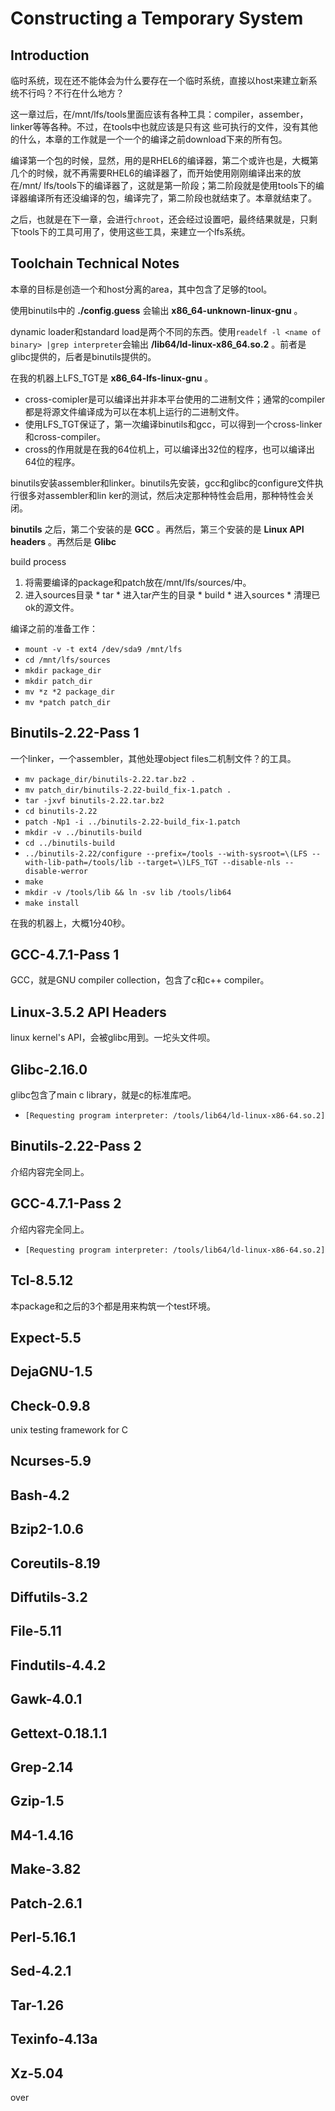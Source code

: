# Constructing a Temporary System

## Introduction

临时系统，现在还不能体会为什么要存在一个临时系统，直接以host来建立新系统不行吗？不行在什么地方？

这一章过后，在/mnt/lfs/tools里面应该有各种工具：compiler，assember，linker等等各种。不过，在tools中也就应该是只有这
些可执行的文件，没有其他的什么，本章的工作就是一个一个的编译之前download下来的所有包。

编译第一个包的时候，显然，用的是RHEL6的编译器，第二个或许也是，大概第几个的时候，就不再需要RHEL6的编译器了，而开始使用刚刚编译出来的放在/mnt/
lfs/tools下的编译器了，这就是第一阶段；第二阶段就是使用tools下的编译器编译所有还没编译的包，编译完了，第二阶段也就结束了。本章就结束了。

之后，也就是在下一章，会进行`chroot`，还会经过设置吧，最终结果就是，只剩下tools下的工具可用了，使用这些工具，来建立一个lfs系统。

## Toolchain Technical Notes

本章的目标是创造一个和host分离的area，其中包含了足够的tool。

使用binutils中的 **./config.guess** 会输出 **x86_64-unknown-linux-gnu** 。

dynamic loader和standard load是两个不同的东西。使用`readelf -l <name of binary> |grep
interpreter`会输出 **/lib64/ld-linux-x86_64.so.2** 。前者是glibc提供的，后者是binutils提供的。

在我的机器上LFS_TGT是 **x86_64-lfs-linux-gnu** 。

  * cross-comipler是可以编译出并非本平台使用的二进制文件；通常的compiler都是将源文件编译成为可以在本机上运行的二进制文件。 
  * 使用LFS_TGT保证了，第一次编译binutils和gcc，可以得到一个cross-linker和cross-compiler。 
  * cross的作用就是在我的64位机上，可以编译出32位的程序，也可以编译出64位的程序。 

binutils安装assembler和linker。binutils先安装，gcc和glibc的configure文件执行很多对assembler和lin
ker的测试，然后决定那种特性会启用，那种特性会关闭。

**binutils** 之后，第二个安装的是 **GCC** 。再然后，第三个安装的是 **Linux API headers** 。再然后是 **Glibc**

build process

  1. 将需要编译的package和patch放在/mnt/lfs/sources/中。 
  2. 进入sources目录 
    * tar 
    * 进入tar产生的目录 
    * build 
    * 进入sources 
    * 清理已ok的源文件。 

编译之前的准备工作：

  * `mount -v -t ext4 /dev/sda9 /mnt/lfs`
  * `cd /mnt/lfs/sources`
  * `mkdir package_dir`
  * `mkdir patch_dir`
  * `mv *z *2 package_dir`
  * `mv *patch patch_dir`

## Binutils-2.22-Pass 1

一个linker，一个assembler，其他处理object files二机制文件？的工具。

  * `mv package_dir/binutils-2.22.tar.bz2 .`
  * `mv patch_dir/binutils-2.22-build_fix-1.patch .`
  * `tar -jxvf binutils-2.22.tar.bz2`
  * `cd binutils-2.22`
  * `patch -Np1 -i ../binutils-2.22-build_fix-1.patch`
  * `mkdir -v ../binutils-build`
  * `cd ../binutils-build`
  * `../binutils-2.22/configure --prefix=/tools --with-sysroot=\(LFS --with-lib-path=/tools/lib --target=\)LFS_TGT --disable-nls --disable-werror`
  * `make`
  * `mkdir -v /tools/lib && ln -sv lib /tools/lib64`
  * `make install`

在我的机器上，大概1分40秒。

## GCC-4.7.1-Pass 1

GCC，就是GNU compiler collection，包含了c和c++ compiler。

## Linux-3.5.2 API Headers

linux kernel's API，会被glibc用到。一坨头文件呗。

## Glibc-2.16.0

glibc包含了main c library，就是c的标准库吧。

  * `[Requesting program interpreter: /tools/lib64/ld-linux-x86-64.so.2]`

## Binutils-2.22-Pass 2

介绍内容完全同上。

## GCC-4.7.1-Pass 2

介绍内容完全同上。

  * `[Requesting program interpreter: /tools/lib64/ld-linux-x86-64.so.2]`

## Tcl-8.5.12

本package和之后的3个都是用来构筑一个test环境。

## Expect-5.5

## DejaGNU-1.5

## Check-0.9.8

unix testing framework for C

## Ncurses-5.9

## Bash-4.2

## Bzip2-1.0.6

## Coreutils-8.19

## Diffutils-3.2

## File-5.11

## Findutils-4.4.2

## Gawk-4.0.1

## Gettext-0.18.1.1

## Grep-2.14

## Gzip-1.5

## M4-1.4.16

## Make-3.82

## Patch-2.6.1

## Perl-5.16.1

## Sed-4.2.1

## Tar-1.26

## Texinfo-4.13a

## Xz-5.04

over

